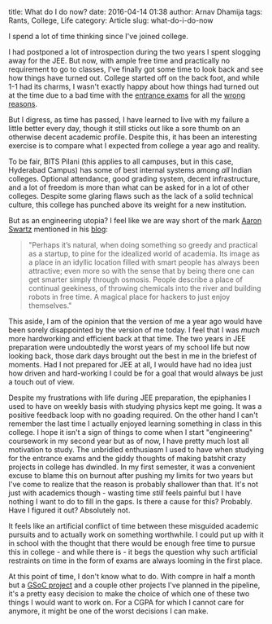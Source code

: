 title: What do I do now?
date: 2016-04-14 01:38
author: Arnav Dhamija
tags: Rants, College, Life
category: Article
slug: what-do-i-do-now

I spend a lot of time thinking since I've joined college.  

I had postponed a lot of introspection during the two years I spent slogging
away for the JEE. But now, with ample free time and practically no requirement
to go to classes, I've finally got some time to look back and see how things
have turned out. College started off on the back foot, and while 1-1 had its
charms, I wasn't exactly happy about how things had turned out at the time due
to a bad time with the [entrance exams]({filename}/2015-06-17-t2-years-and-counting-iit-jee.md#entrancexams) for all the
[wrong]({filename}/2015-06-17-t2-years-and-counting-iit-jee.md#bitsat) [reasons]({filename}/2015-06-17-t2-years-and-counting-iit-jee.md#screwup0).  

But I digress, as time has passed, I have learned to live with my failure a
little better every day, though it still sticks out like a sore thumb on an
otherwise decent academic profile. Despite this, it has been an interesting
exercise is to compare what I expected from college a year ago and reality.  

To be fair, BITS Pilani (this applies to all campuses, but in this case,
Hyderabad Campus) has some of best internal systems among _all_ Indian
colleges. Optional attendance, good grading system, decent infrastructure, and
a lot of freedom is more than what can be asked for in a lot of other colleges.
Despite some glaring flaws such as the lack of a solid technical culture, this
college has punched above its weight for a new institution.  

But as an engineering utopia? I feel like we are way short of the mark [Aaron](http://www.slate.com/articles/technology/technology/2013/02/aaron_swartz_he_wanted_to_save_the_world_why_couldn_t_he_save_himself.html) [Swartz](https://www.youtube.com/watch?v=9vz06QO3UkQ&nohtml5=False) mentioned
in his [blog](http://www.aaronsw.com/weblog/visitingmit):  

> "Perhaps it’s natural, when doing something so greedy and practical as a
startup, to pine for the idealized world of academia. Its image as a place in
an idyllic location filled with smart people has always been attractive; even
more so with the sense that by being there one can get smarter simply through
osmosis. People describe a place of continual geekiness, of throwing chemicals
into the river and building robots in free time. A magical place for hackers
to just enjoy themselves."

This aside, I am of the opinion that the version of me a year ago would have
been sorely disappointed by the version of me today. I feel that I was _much_
more hardworking and efficient back at that time. The two years in JEE
preparation were undoubtedly the worst years of my school life but now looking
back, those dark days brought out the best in me in the briefest of
moments. Had I not prepared for JEE at all, I would have had no idea just how driven and hard-working I could be
for a goal that would always be just a touch out of view.  

Despite my frustrations with life during JEE preparation, the epiphanies I
used to have on weekly basis with studying physics kept me going.
It was a positive feedback loop with no goading required. On the other hand I
can't remember the last time I actually enjoyed learning something in class in
this college. I hope it isn't a sign of things to come when I start
"engineering" coursework in my second year but as of now, I have pretty much lost all
motivation to study.  The unbridled enthusiasm I used to have when studying
for the entrance exams and the giddy thoughts of making batshit crazy projects in
college has dwindled. In my first semester, it was a convenient excuse to
blame this on burnout after pushing my limits for two years but I've come to
realize that the reason is probably shallower than that. It's not just with
academics though - wasting time _still_ feels painful but I have nothing I
want to do to fill in the gaps. Is there a cause for this? Probably. Have I
figured it out? Absolutely not.  

It feels like an artificial conflict of time between these misguided academic
pursuits and to actually work on something worthwhile. I could put up with
it in school with the thought that there would be enough free time to pursue
this in college - and while there is - it begs the question why such
artificial restraints on time in the form of exams are always looming in the
first place.  

At this point of time, I don't know what to do. With compre in half a month
but a [GSoC project](https://goo.gl/BYOWdG) and a couple other projects I've
planned in the pipeline, it's a pretty easy decision to make the choice of
which one of these two things I would want to work on. For a CGPA for which I
cannot care for anymore, it might be one of the worst decisions I can make.
